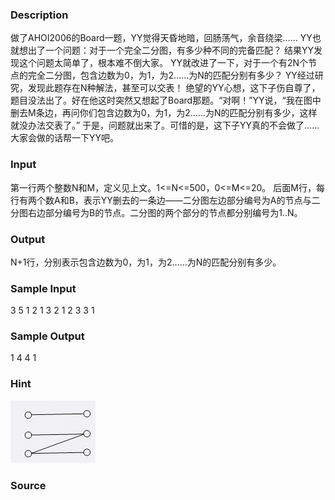 
### Description
做了AHOI2006的Board一题，YY觉得天昏地暗，回肠荡气，余音绕梁……
YY也就想出了一个问题：对于一个完全二分图，有多少种不同的完备匹配？
结果YY发现这个问题太简单了，根本难不倒大家。
YY就改进了一下，对于一个有2N个节点的完全二分图，包含边数为0，为1，为2……为N的匹配分别有多少？
YY经过研究，发现此题存在N种解法，甚至可以交表！
绝望的YY心想，这下子伤自尊了，题目没法出了。好在他这时突然又想起了Board那题。“对啊！”YY说，“我在图中删去M条边，再问你们包含边数为0，为1，为2……为N的匹配分别有多少，这样就没办法交表了。”
于是，问题就出来了。可惜的是，这下子YY真的不会做了……大家会做的话帮一下YY吧。


### Input
第一行两个整数N和M，定义见上文。1<=N<=500，0<=M<=20。
后面M行，每行有两个数A和B，表示YY删去的一条边——二分图左边部分编号为A的节点与二分图右边部分编号为B的节点。二分图的两个部分的节点都分别编号为1..N。


### Output
N+1行，分别表示包含边数为0，为1，为2……为N的匹配分别有多少。


### Sample Input
3 5
1 2
1 3
2 1
2 3
3 1

### Sample Output
1
4
4
1

### Hint
![](/JudgeOnline/images/1439.jpg)

### Source
